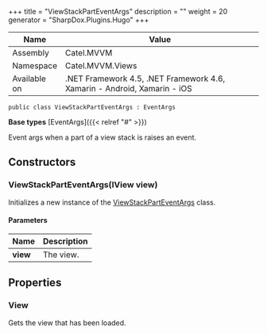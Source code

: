 

+++
title = "ViewStackPartEventArgs" 
description = ""
weight = 20
generator = "SharpDox.Plugins.Hugo"
+++

Name|Value
---|---
Assembly|Catel.MVVM
Namespace|Catel.MVVM.Views
Available on|.NET Framework 4.5, .NET Framework 4.6, Xamarin - Android, Xamarin - iOS

```
public class ViewStackPartEventArgs : EventArgs
```

**Base types**
[EventArgs]({{< relref "#" >}})

Event args when a part of a view stack is raises an event.

## Constructors

### ViewStackPartEventArgs(IView view)

Initializes a new instance of the [ViewStackPartEventArgs](#) class.

#### Parameters

Name|Description
---|---
**view**|The view.

## Properties

### View

Gets the view that has been loaded.

